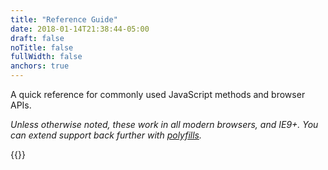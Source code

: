 ```yaml
---
title: "Reference Guide"
date: 2018-01-14T21:38:44-05:00
draft: false
noTitle: false
fullWidth: false
anchors: true
---
```


A quick reference for commonly used JavaScript methods and browser APIs.

*Unless otherwise noted, these work in all modern browsers, and IE9+. You can extend support back further with [polyfills](/polyfills).*

{{<cta for="funnel">}}

<div id="table-of-contents"></div>